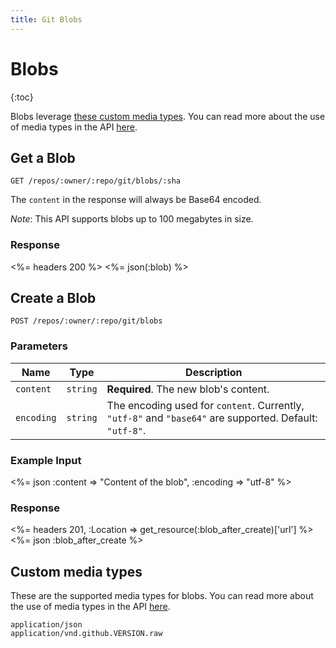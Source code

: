 ```yaml
---
title: Git Blobs
---
```


# Blobs

{:toc}

Blobs leverage [these custom media types](#custom-media-types). You can
read more about the use of media types in the API [here](/v3/media/).

## Get a Blob

    GET /repos/:owner/:repo/git/blobs/:sha

The `content` in the response will always be Base64 encoded.

*Note*: This API supports blobs up to 100 megabytes in size.

### Response

<%= headers 200 %>
<%= json(:blob) %>

## Create a Blob

    POST /repos/:owner/:repo/git/blobs

### Parameters

Name | Type | Description
-----|------|-------------
`content`|`string` | **Required**. The new blob's content.
`encoding`|`string` | The encoding used for `content`. Currently, `"utf-8"` and `"base64"` are supported. Default: `"utf-8"`.

### Example Input

<%= json :content => "Content of the blob", :encoding => "utf-8" %>

### Response

<%= headers 201, :Location => get_resource(:blob_after_create)['url'] %>
<%= json :blob_after_create %>

## Custom media types

These are the supported media types for blobs. You can read more about the
use of media types in the API [here](/v3/media/).

    application/json
    application/vnd.github.VERSION.raw
